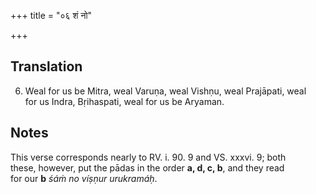 +++
title = "०६ शं नो"

+++
## Translation
6. Weal for us be Mitra, weal Varuṇa, weal Vishṇu, weal Prajāpati, weal  
for us Indra, Bṛihaspati, weal for us be Aryaman.

## Notes
  
  
  
  
  
This verse corresponds nearly to RV. i. 90. 9 and VS. xxxvi. 9; both  
these, however, put the pādas in the order **a, d, c, b**, and they read  
for our **b** *śáṁ no víṣṇur urukramáḥ*.
